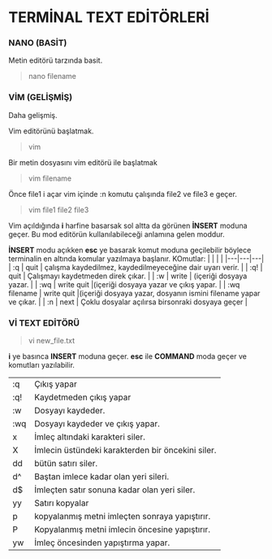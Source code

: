 # TERMİNAL TEXT EDİTÖRLERİ

### NANO (BASİT)
Metin editörü tarzında basit.

> nano filename


### VİM (GELİŞMİŞ)
Daha gelişmiş.

Vim editörünü başlatmak.
> vim

Bir metin dosyasını vim editörü ile başlatmak
> vim filename

Önce file1 i açar vim içinde :n komutu çalışında file2 ve file3 e geçer.
> vim file1 file2 file3

Vim açıldığında **i** harfine basarsak sol altta da görünen **İNSERT** moduna geçer. Bu mod editörün kullanılabileceği anlamına gelen moddur.

**İNSERT** modu açıkken **esc** ye basarak komut moduna geçilebilir böylece terminalin en altında komular yazılmaya başlanır.
KOmutlar:
|   |   |   |
|---|---|---|
| :q   | quit  | çalışma kaydedilmez, kaydedilmeyeceğine dair uyarı verir. |
| :q!  | quit  | Çalışmayı kaydetmeden direk çıkar. |
| :w   | write | (içeriği dosyaya yazar. |
| :wq  | write quit |(içeriği dosyaya yazar ve çıkış yapar. |
| :wq filename | write quit |(içeriği dosyaya yazar, dosyanın ismini filename yapar ve çıkar. |
| :n | next  | Çoklu dosyalar açılırsa birsonraki dosyaya geçer |



### Vİ TEXT EDİTÖRÜ
> vi new_file.txt

**i** ye basınca **INSERT** moduna geçer.
**esc** ile **COMMAND** moda geçer ve komutları yazılabilir.

|   |   |
|---|---|
| :q  | Çıkış yapar  |
| :q! | Kaydetmeden çıkış yapar  |
| :w  | Dosyayı kaydeder.  |
| :wq | Dosyayı kaydeder ve çıkış yapar.  |
| x   | İmleç altındaki karakteri siler.   |
| X   | İmlecin üstündeki karakterden bir öncekini siler.  |
| dd  | bütün satırı siler.  |
| d^  | Baştan imlece kadar olan yeri sileri.  |
| d$  | İmleçten satır sonuna kadar olan yeri siler.  |
| yy  | Satırı kopyalar  |
| p   | kopyalanmış metni imleçten sonraya yapıştırır.  |
| P   | Kopyalanmış metni imlecin öncesine yapıştırır.  |
| yw  | İmleç öncesinden yapıştırma yapar.|
